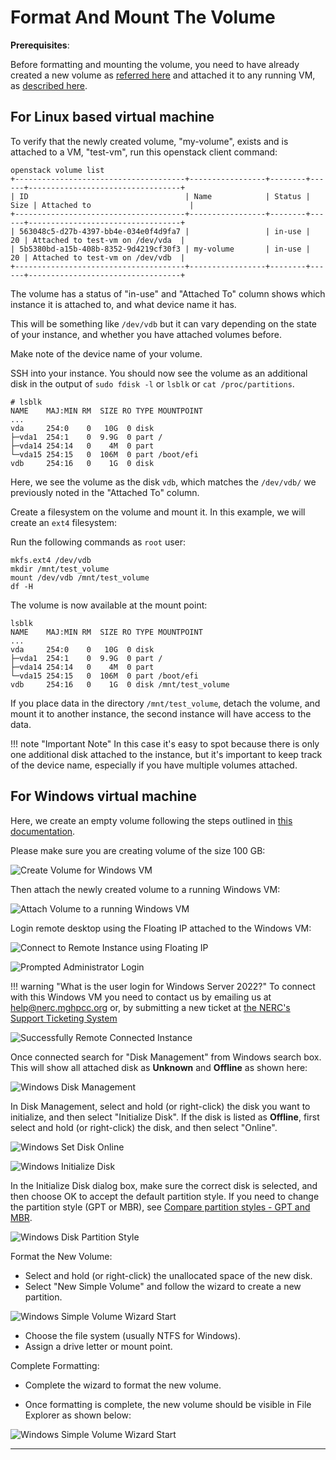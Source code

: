 # Format And Mount The Volume

**Prerequisites**:

Before formatting and mounting the volume, you need to have already created a
new volume as [referred here](create-an-empty-volume.md) and attached it to any
running VM, as [described here](attach-the-volume-to-an-instance.md).

## For Linux based virtual machine

To verify that the newly created volume, "my-volume", exists and is attached to
a VM, "test-vm", run this openstack client command:

    openstack volume list
    +--------------------------------------+-----------------+--------+------+----------------------------------+
    | ID                                   | Name            | Status | Size | Attached to                      |
    +--------------------------------------+-----------------+--------+------+----------------------------------+
    | 563048c5-d27b-4397-bb4e-034e0f4d9fa7 |                 | in-use |   20 | Attached to test-vm on /dev/vda  |
    | 5b5380bd-a15b-408b-8352-9d4219cf30f3 | my-volume       | in-use |   20 | Attached to test-vm on /dev/vdb  |
    +--------------------------------------+-----------------+--------+------+----------------------------------+

The volume has a status of "in-use" and "Attached To" column shows which instance
it is attached to, and what device name it has.

This will be something like `/dev/vdb` but it can vary depending on the state
of your instance, and whether you have attached volumes before.

Make note of the device name of your volume.

SSH into your instance. You should now see the volume as an additional disk in
the output of `sudo fdisk -l` or `lsblk` or `cat /proc/partitions`.

    # lsblk
    NAME    MAJ:MIN RM  SIZE RO TYPE MOUNTPOINT
    ...
    vda     254:0    0   10G  0 disk
    ├─vda1  254:1    0  9.9G  0 part /
    ├─vda14 254:14   0    4M  0 part
    └─vda15 254:15   0  106M  0 part /boot/efi
    vdb     254:16   0    1G  0 disk

Here, we see the volume as the disk `vdb`, which matches the `/dev/vdb/` we previously
noted in the "Attached To" column.

Create a filesystem on the volume and mount it. In this example, we will create
an `ext4` filesystem:

Run the following commands as `root` user:

    mkfs.ext4 /dev/vdb
    mkdir /mnt/test_volume
    mount /dev/vdb /mnt/test_volume
    df -H

The volume is now available at the mount point:

    lsblk
    NAME    MAJ:MIN RM  SIZE RO TYPE MOUNTPOINT
    ...
    vda     254:0    0   10G  0 disk
    ├─vda1  254:1    0  9.9G  0 part /
    ├─vda14 254:14   0    4M  0 part
    └─vda15 254:15   0  106M  0 part /boot/efi
    vdb     254:16   0    1G  0 disk /mnt/test_volume

If you place data in the directory `/mnt/test_volume`, detach the volume, and
mount it to another instance, the second instance will have access to the data.

!!! note "Important Note"
    In this case it's easy to spot because there is only one additional disk attached
    to the instance, but it's important to keep track of the device name, especially
    if you have multiple volumes attached.

## For Windows virtual machine

Here, we create an empty volume following the steps outlined in [this documentation](create-an-empty-volume.md).

Please make sure you are creating volume of the size 100 GB:

![Create Volume for Windows VM](images/create_volume_win.png)

Then attach the newly created volume to a running Windows VM:

![Attach Volume to a running Windows VM](images/attach-volume-to-an-win-instance.png)

Login remote desktop using the Floating IP attached to the Windows VM:

![Connect to Remote Instance using Floating IP](images/remote_connection_floating_ip.png)

![Prompted Administrator Login](images/prompted_administrator_login.png)

!!! warning "What is the user login for Windows Server 2022?"
    To connect with this Windows VM you need to contact us by emailing us at
    [help@nerc.mghpcc.org](mailto:help@nerc.mghpcc.org?subject=NERC%20Windows%20Server%20Login%20Info)
    or, by submitting a new ticket at [the NERC's Support Ticketing System](https://mghpcc.supportsystem.com/open.php)

![Successfully Remote Connected Instance](images/remote_connected_instance.png)

Once connected search for "Disk Management" from Windows search box. This will
show all attached disk as **Unknown** and **Offline** as shown here:

![Windows Disk Management](images/win_disk_management.png)

In Disk Management, select and hold (or right-click) the disk you want to
initialize, and then select "Initialize Disk". If the disk is listed as **Offline**,
first select and hold (or right-click) the disk, and then select "Online".

![Windows Set Disk Online](images/win_set_disk_online.png)

![Windows Initialize Disk](images/win_initialize_disk.png)

In the Initialize Disk dialog box, make sure the correct disk is selected, and
then choose OK to accept the default partition style. If you need to change the
partition style (GPT or MBR), see [Compare partition styles - GPT and MBR](https://learn.microsoft.com/en-us/windows-server/storage/disk-management/initialize-new-disks#compare-partition-styles---gpt-and-mbr).

![Windows Disk Partition Style](images/win_disk_partition_style.png)

Format the New Volume:

- Select and hold (or right-click) the unallocated space of the new disk.
- Select "New Simple Volume" and follow the wizard to create a new partition.

![Windows Simple Volume Wizard Start](images/win_disk_simple_volume.png)

- Choose the file system (usually NTFS for Windows).
- Assign a drive letter or mount point.

Complete Formatting:

- Complete the wizard to format the new volume.

- Once formatting is complete, the new volume should be visible in File Explorer
  as shown below:

![Windows Simple Volume Wizard Start](images/win_new_drive.png)

---
